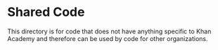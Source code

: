 # Shared Code

This directory is for code that does not have anything specific to Khan Academy
and therefore can be used by code for other organizations.